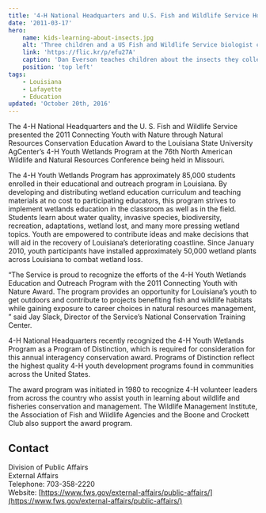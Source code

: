 ```yaml
---
title: '4-H National Headquarters and U.S. Fish and Wildlife Service Honor Louisiana Youth Wetlands Education and Outreach 4-H Program'
date: '2011-03-17'
hero:
    name: kids-learning-about-insects.jpg
    alt: 'Three children and a US Fish and Wildlife Service biologist crouch over a net with used to collect insects from a nearby stream.'
    link: 'https://flic.kr/p/efu27A'
    caption: 'Dan Everson teaches children about the insects they collected in a stream. Photo by Gary Peeples, USFWS.'
    position: 'top left'
tags:
    - Louisiana
    - Lafayette
    - Education
updated: 'October 20th, 2016'
---
```


The 4-H National Headquarters and the U. S. Fish and Wildlife Service presented the 2011 Connecting Youth with Nature through Natural Resources Conservation Education Award to the Louisiana State University AgCenter’s 4-H Youth Wetlands Program at the 76th North American Wildlife and Natural Resources Conference being held in Missouri.  

The 4-H Youth Wetlands Program has approximately 85,000 students enrolled in their educational and outreach program in Louisiana. By developing and distributing wetland education curriculum and teaching materials at no cost to participating educators, this program strives to implement wetlands education in the classroom as well as in the field. Students learn about water quality, invasive species, biodiversity, recreation, adaptations, wetland lost, and many more pressing wetland topics. Youth are empowered to contribute ideas and make decisions that will aid in the recovery of Louisiana’s deteriorating coastline. Since January 2010, youth participants have installed approximately 50,000 wetland plants across Louisiana to combat wetland loss.  

“The Service is proud to recognize the efforts of the 4-H Youth Wetlands Education and Outreach Program with the 2011 Connecting Youth with Nature Award. The program provides an opportunity for Louisiana’s youth to get outdoors and contribute to projects benefiting fish and wildlife habitats while gaining exposure to career choices in natural resources management, ” said Jay Slack, Director of the Service’s National Conservation Training Center.  

4-H National Headquarters recently recognized the 4-H Youth Wetlands Program as a Program of Distinction, which is required for consideration for this annual interagency conservation award. Programs of Distinction reflect the highest quality 4-H youth development programs found in communities across the United States.  

The award program was initiated in 1980 to recognize 4-H volunteer leaders from across the country who assist youth in learning about wildlife and fisheries conservation and management. The Wildlife Management Institute, the Association of Fish and Wildlife Agencies and the Boone and Crockett Club also support the award program.

## Contact

Division of Public Affairs  
External Affairs  
Telephone: 703-358-2220  
Website: [https://www.fws.gov/external-affairs/public-affairs/](https://www.fws.gov/external-affairs/public-affairs/)
